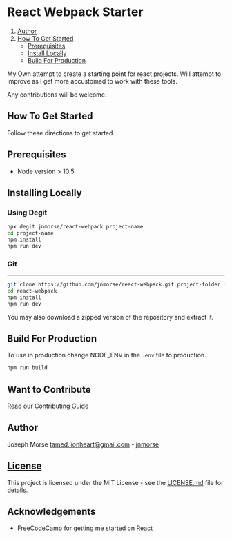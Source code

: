 # React Webpack Starter

1. [Author](#author)
2. [How To Get Started](#how-to-get-started)
   - [Prerequisites](#prerequisites)
   - [Install Locally](#install-locally)
   - [Build For Production](#build-for-production)

My Own attempt to create a starting point for react projects. Will attempt to
improve as I get more accustomed to work with these tools.

Any contributions will be welcome.

## How To Get Started

Follow these directions to get started.

## Prerequisites

- Node version > 10.5

## Installing Locally

### Using Degit

```sh
npx degit jnmorse/react-webpack project-name
cd project-name
npm install
npm run dev
```

### Git

---

```sh
git clone https://github.com/jnmorse/react-webpack.git project-folder --depth 1
cd react-webpack
npm install
npm run dev
```

You may also download a zipped version of the repository and extract it.

## Build For Production

To use in production change NODE_ENV in the `.env` file to production.

```sh
npm run build
```

## Want to Contribute

Read our [Contributing Guide](.github/CONTRIBUTING.md)

## Author

Joseph Morse <tamed.lionheart@gmail.com> - [jnmorse](https://github.com/jnmorse)

## [License](LICENSE.md)

This project is licensed under the MIT License - see the [LICENSE.md](LICENSE.md) file for details.

## Acknowledgements

- [FreeCodeCamp](https://freecodecamp.org/) for getting me started on React
